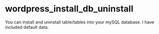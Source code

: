 # wordpress_install_db_uninstall
You can install and uninstall table/tables into your mySQL database. I have included default data. 
